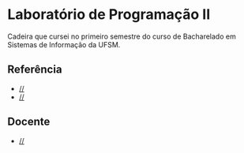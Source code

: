 
# Laboratório de Programação II

Cadeira que cursei no primeiro semestre do curso de Bacharelado em Sistemas de Informação da UFSM. 

## Referência

 - [//](google.com)
 - [//](google.com)

## Docente

- [//](google.com)
